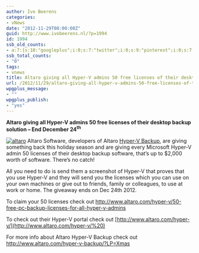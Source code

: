 ```yaml
---
author: Ivo Beerens
categories:
- vNews
date: "2012-11-29T08:00:00Z"
guid: http://www.ivobeerens.nl/?p=1994
id: 1994
ssb_old_counts:
- a:7:{s:10:"googleplus";i:0;s:7:"twitter";i:0;s:9:"pinterest";i:0;s:7:"fbshare";i:0;s:8:"linkedin";i:0;s:6:"reddit";i:0;s:6:"tumblr";i:0;}
ssb_total_counts:
- "0"
tags:
- vnews
title: Altaro giving all Hyper-V admins 50 free licenses of their desktop backup solution
url: /2012/11/29/altaro-giving-all-hyper-v-admins-50-free-licenses-of-their-desktop-backup-solution/
wpgplus_message:
- ""
wpgplus_publish:
- "yes"
---
```


**Altaro giving all Hyper-V admins 50 free licenses of their desktop backup solution – End December 24<sup>th</sup>**

[![altaro](http://localhost/wp-content/uploads/2012/11/altaro_thumb.jpg "altaro")](http://localhost/wp-content/uploads/2012/11/altaro3.jpg) Altaro Software, developers of Altaro [Hyper-V Backup](http://www.altaro.com/hyper-v-backup/), are giving something back this holiday season and are giving every Microsoft Hyper-V admin 50 licenses of their desktop backup software, that’s up to $2,000 worth of software. There’s no catch!

All you need to do is send them a screenshot of Hyper-V that proves that you use Hyper-V and they will send you the licenses which you can use on your own machines or give out to friends, family or colleagues, to use at work or home. The giveaway ends on Dec 24th 2012.

To claim your 50 licenses check out [http://www.altaro.com/hyper-v/50-free-pc-backup-licenses-for-all-hyper-v-admins ](http://www.altaro.com/hyper-v/50-free-pc-backup-licenses-for-all-hyper-v-admins%20)

To check out their Hyper-V portal check out [http://www.altaro.com/hyper-v/](http://www.altaro.com/hyper-v/%20)

For more info about Altaro Hyper-V Backup check out <http://www.altaro.com/hyper-v-backup/?LP=Xmas>
